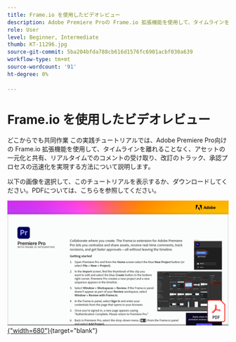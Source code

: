 ```yaml
---
title: Frame.io を使用したビデオレビュー
description: Adobe Premiere Proの Frame.io 拡張機能を使用して、タイムラインを離れることなく、アセットを一元化および共有し、リアルタイムでコメントを受け取り、改訂をトラックし、より迅速に承認を得る方法について説明します
role: User
level: Beginner, Intermediate
thumb: KT-11296.jpg
source-git-commit: 5ba204bfda788cb616d1576fc6901acbf030a639
workflow-type: tm+mt
source-wordcount: '91'
ht-degree: 0%

---
```


# Frame.io を使用したビデオレビュー

どこからでも共同作業 この実践チュートリアルでは、Adobe Premiere Pro向けの Frame.io 拡張機能を使用して、タイムラインを離れることなく、アセットの一元化と共有、リアルタイムでのコメントの受け取り、改訂のトラック、承認プロセスの迅速化を実現する方法について説明します。

以下の画像を選択して、このチュートリアルを表示するか、ダウンロードしてください。PDFについては、こちらを参照してください。

[![チュートリアルの最初のページの画像](assets/Videoreviewwithframe.png){&quot;width=680&quot;}](assets/Video-review-with-Frame.io.pdf){target=&quot;blank&quot;}